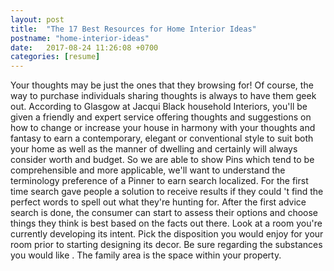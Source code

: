 ```yaml
---
layout: post
title:  "The 17 Best Resources for Home Interior Ideas"
postname: "home-interior-ideas"
date:   2017-08-24 11:26:08 +0700
categories: [resume]
---
```

Your thoughts may be just the ones that they browsing for! Of course, the way to purchase individuals sharing thoughts is always to have them geek out. According to Glasgow at Jacqui Black household Interiors, you'll be given a friendly and expert service offering thoughts and suggestions on how to change or increase your house in harmony with your thoughts and fantasy to earn a contemporary, elegant or conventional style to suit both your home as well as the manner of dwelling and certainly will always consider worth and budget. So we are able to show Pins which tend to be comprehensible and more applicable, we'll want to understand the terminology preference of a Pinner to earn search localized. For the first time search gave people a solution to receive results if they could 't find the perfect words to spell out what they're hunting for. After the first advice search is done, the consumer can start to assess their options and choose things they think is best based on the facts out there. Look at a room you're currently developing its intent. Pick the disposition you would enjoy for your room prior to starting designing its decor. Be sure regarding the substances you would like . The family area is the space within your property.
